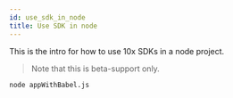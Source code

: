 ```yaml
---
id: use_sdk_in_node
title: Use SDK in node
---
```


This is the intro for how to use 10x SDKs in a node project.

> Note that this is beta-support only.

```
node appWithBabel.js
```
